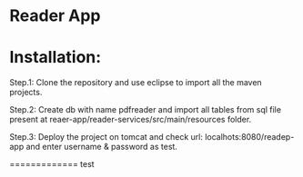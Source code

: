 Reader App
=============

Installation:
=============

Step.1: Clone the repository and use eclipse to import all the maven projects.

Step.2: Create db with name pdfreader and import all tables from sql file present at reaer-app/reader-services/src/main/resources folder.

Step.3: Deploy the project on tomcat and check url: localhots:8080/readep-app and enter username & password as test.

=============
test
